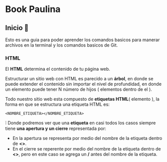 # Book Paulina

## Inicio :dog:

Esto es una guia para poder aprender los comandos basicos para manerar archivos en la terminal y los comandos basicos de Git.

### HTML

El **HTML** determina el contenido de tu página web.

Estructurar un sitio web con HTML es parecido a un **árbol**, en donde se puede extender el contenido sin importar el nivel de profundidad, en donde un elemento puede tener N número de hijos ( elementos dentro de el ).

Todo nuestro sitio web esta compuesto de **etiquetas HTML**( elemento ), la forma en que se estructura una etiqueta HTML es:

```
<NOMBRE_ETIQUETA></NOMBRE_ETIQUETA>
```

:grey_exclamation: Donde podremos ver que una **etiqueta** en casi todos los casos siempre tiene **una apertura y un cierre** representada por:

* En la apertura se representa por medio del nombre de la etiqueta dentro de **<>**.
* En el cierre se reperente por medio del nombre de la etiqueta dentro de **<>**, pero en este caso se agrega un **/** antes del nombre de la etiqueta.
